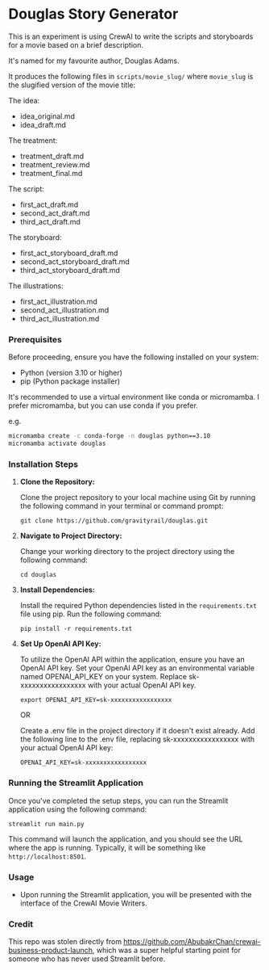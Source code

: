 # Douglas Story Generator

This is an experiment is using CrewAI to write the scripts and storyboards for a movie based on a brief description.

It's named for my favourite author, Douglas Adams.

It produces the following files in `scripts/movie_slug/` where `movie_slug` is the slugified version of the movie title:

The idea:

 * idea_original.md
 * idea_draft.md

The treatment:

 * treatment_draft.md
 * treatment_review.md
 * treatment_final.md

The script:

 * first_act_draft.md
 * second_act_draft.md
 * third_act_draft.md

The storyboard:

 * first_act_storyboard_draft.md
 * second_act_storyboard_draft.md
 * third_act_storyboard_draft.md

The illustrations:

 * first_act_illustration.md
 * second_act_illustration.md
 * third_act_illustration.md

### Prerequisites

Before proceeding, ensure you have the following installed on your system:

- Python (version 3.10 or higher)
- pip (Python package installer)

It's recommended to use a virtual environment like conda or micromamba. I prefer micromamba, but you can use conda if you prefer.

e.g.

```bash
micromamba create -c conda-forge -n douglas python==3.10
micromamba activate douglas
```

### Installation Steps

1. **Clone the Repository:**

   Clone the project repository to your local machine using Git by running the following command in your terminal or command prompt:

   ```
   git clone https://github.com/gravityrail/douglas.git
   ```

2. **Navigate to Project Directory:**

   Change your working directory to the project directory using the following command:

   ```
   cd douglas
   ```

3. **Install Dependencies:**

   Install the required Python dependencies listed in the `requirements.txt` file using pip. Run the following command:

   ```
   pip install -r requirements.txt
   ```
4. **Set Up OpenAI API Key:**

   To utilize the OpenAI API within the application, ensure you have an OpenAI API key. Set your OpenAI API key as an environmental variable named OPENAI_API_KEY on your system. Replace sk-xxxxxxxxxxxxxxxxx with your actual OpenAI API key.

   ```
   export OPENAI_API_KEY=sk-xxxxxxxxxxxxxxxxx
   ```

   OR

   Create a .env file in the project directory if it doesn't exist already. Add the following line to the .env file, replacing sk-xxxxxxxxxxxxxxxxx with your actual OpenAI API key:

   ```
   OPENAI_API_KEY=sk-xxxxxxxxxxxxxxxxx
   ```

### Running the Streamlit Application

Once you've completed the setup steps, you can run the Streamlit application using the following command:

```
streamlit run main.py
```

This command will launch the application, and you should see the URL where the app is running. Typically, it will be something like `http://localhost:8501`.

### Usage

- Upon running the Streamlit application, you will be presented with the interface of the CrewAI Movie Writers.

### Credit

This repo was stolen directly from https://github.com/AbubakrChan/crewai-business-product-launch, which was a super helpful starting point for someone who has never used Streamlit before.